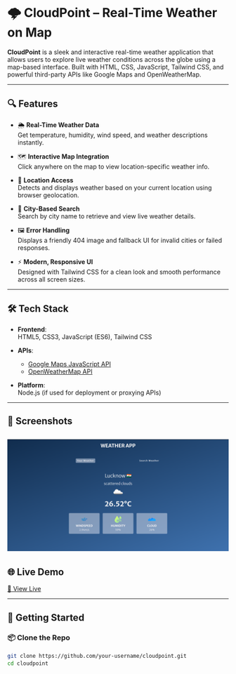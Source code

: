 
# 🌩️ CloudPoint – Real-Time Weather on Map

**CloudPoint** is a sleek and interactive real-time weather application that allows users to explore live weather conditions across the globe using a map-based interface.
Built with HTML, CSS, JavaScript, Tailwind CSS, and powerful third-party APIs like Google Maps and OpenWeatherMap.

---

## 🔍 Features

- 🌦️ **Real-Time Weather Data**  
  Get temperature, humidity, wind speed, and weather descriptions instantly.

- 🗺️ **Interactive Map Integration**  
  Click anywhere on the map to view location-specific weather info.

- 📍 **Location Access**  
  Detects and displays weather based on your current location using browser geolocation.

- 🔎 **City-Based Search**  
  Search by city name to retrieve and view live weather details.

- 🖼️ **Error Handling**  
  Displays a friendly 404 image and fallback UI for invalid cities or failed responses.

- ⚡ **Modern, Responsive UI**  
  Designed with Tailwind CSS for a clean look and smooth performance across all screen sizes.

---

## 🛠️ Tech Stack

- **Frontend**:  
  HTML5, CSS3, JavaScript (ES6), Tailwind CSS

- **APIs**:  
  - [Google Maps JavaScript API](https://developers.google.com/maps/documentation/javascript/overview)  
  - [OpenWeatherMap API](https://openweathermap.org/api)

- **Platform**:  
  Node.js (if used for deployment or proxying APIs)

---

## 📸 Screenshots

![Image Alt](https://github.com/priyanshisingh3323/CloudPoint/blob/main/Screenshot%202025-07-13%20235300.png?raw=true)
---

## 🌐 Live Demo

[🔗 View Live](https://climono.netlify.app/)  


---

## 🚀 Getting Started

### 📦 Clone the Repo
```bash
git clone https://github.com/your-username/cloudpoint.git
cd cloudpoint
